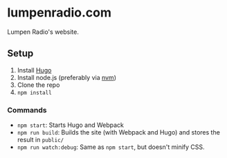 # lumpenradio.com

Lumpen Radio's website.

## Setup

1. Install [Hugo](https://gohugo.io)
2. Install node.js (preferably via [nvm](https://github.com/creationix/nvm))
3. Clone the repo
4. `npm install`

### Commands

- `npm start`: Starts Hugo and Webpack
- `npm run build`: Builds the site (with Webpack and Hugo) and stores the result in `public/`
- `npm run watch:debug`: Same as `npm start`, but doesn't minify CSS.
